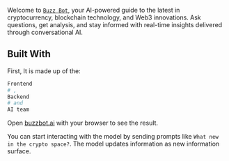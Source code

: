 Welcome to [`Buzz Bot`](https://buzzbot.ai), your AI-powered guide to the latest in cryptocurrency, blockchain technology, and Web3 innovations. Ask questions, get analysis, and stay informed with real-time insights delivered through conversational AI.

## Built With

First, It is made up of the:

```bash
Frontend
# ,
Backend
# and
AI team
```

Open [buzzbot.ai](http://buzzbot.ai) with your browser to see the result.

You can start interacting with the model by sending prompts like `What new in the crypto space?`. The model updates information as new information surface.